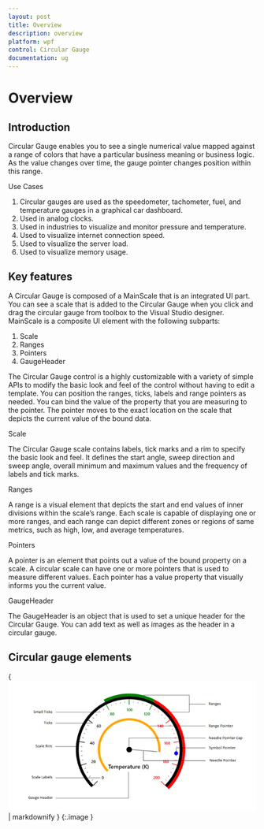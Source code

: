 ```yaml
---
layout: post
title: Overview
description: overview
platform: wpf
control: Circular Gauge
documentation: ug
---
```


# Overview

## Introduction

Circular Gauge enables you to see a single numerical value mapped against a range of colors that have a particular business meaning or business logic. As the value changes over time, the gauge pointer changes position within this range.



Use Cases

1. Circular gauges are used as the speedometer, tachometer, fuel, and temperature gauges in a graphical car dashboard.
2. Used in analog clocks.
3. Used in industries to visualize and monitor pressure and temperature.
4. Used to visualize internet connection speed.
5. Used to visualize the server load.
6. Used to visualize memory usage.



## Key features

A Circular Gauge is composed of a MainScale that is an integrated UI part. You can see a scale that is added to the Circular Gauge when you click and drag the circular gauge from toolbox to the Visual Studio designer. MainScale is a composite UI element with the following subparts:

1. Scale
2. Ranges
3. Pointers
4. GaugeHeader



The Circular Gauge control is a highly customizable with a variety of simple APIs to modify the basic look and feel of the control without having to edit a template. You can position the ranges, ticks, labels and range pointers as needed. You can bind the value of the property that you are measuring to the pointer. The pointer moves to the exact location on the scale that depicts the current value of the bound data. 

Scale

The Circular Gauge scale contains labels, tick marks and a rim to specify the basic look and feel. It defines the start angle, sweep direction and sweep angle, overall minimum and maximum values and the frequency of labels and tick marks.

Ranges

A range is a visual element that depicts the start and end values of inner divisions within the scale’s range. Each scale is capable of displaying one or more ranges, and each range can depict different zones or regions of same metrics, such as high, low, and average temperatures.  

Pointers

A pointer is an element that points out a value of the bound property on a scale. A circular scale can have one or more pointers that is used to measure different values. Each pointer has a value property that visually informs you the current value. 

GaugeHeader

The GaugeHeader is an object that is used to set a unique header for the Circular Gauge. You can add text as well as images as the header in a circular gauge.

## Circular gauge elements

{ ![](Overview_images/Overview_img1.png) | markdownify }
{:.image }


